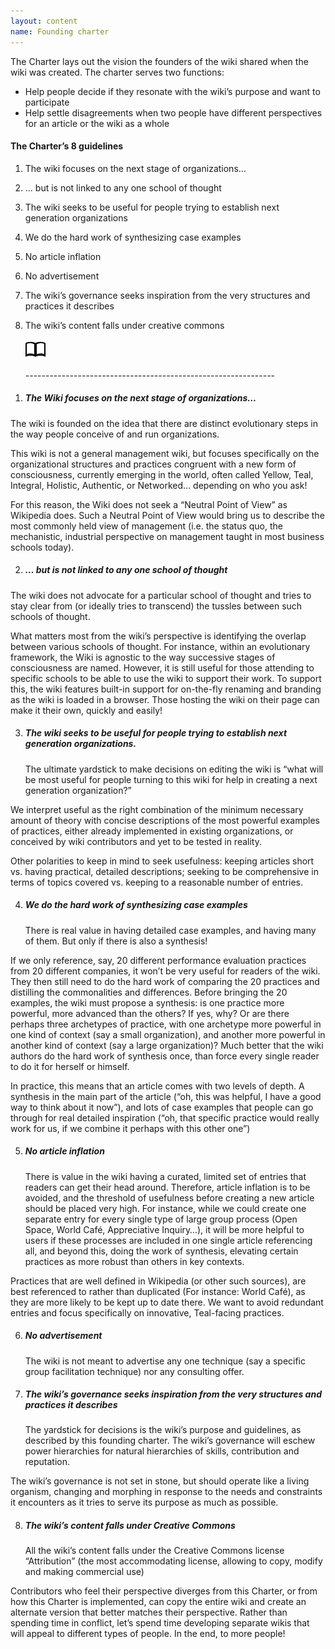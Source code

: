 ```yaml
---
layout: content
name: Founding charter
---
```

The Charter lays out the vision the founders of the wiki shared when the wiki was created. The charter serves two functions:

* Help people decide if they resonate with the wiki’s purpose and want to participate
* Help settle disagreements when two people have different perspectives for an article or the wiki as a whole

#### The Charter’s 8 guidelines

1. The wiki focuses on the next stage of organizations…
2. … but is not linked to any one school of thought
3. The wiki seeks to be useful for people trying to establish next generation organizations
4. We do the hard work of synthesizing case examples
5. No article inflation
6. No advertisement
7. The wiki’s governance seeks inspiration from the very structures and practices it describes
8. The wiki’s content falls under creative commons

   ![](/media/book_image.png)

   \--------------------------------------------------------------

<!---->

1. ##### The Wiki focuses on the next stage of organizations…

The wiki is founded on the idea that there are distinct evolutionary steps in the way people conceive of and run organizations.

This wiki is not a general management wiki, but focuses specifically on the organizational structures and practices congruent with a new form of consciousness, currently emerging in the world, often called Yellow, Teal, Integral, Holistic, Authentic, or Networked… depending on who you ask!

For this reason, the Wiki does not seek a “Neutral Point of View” as Wikipedia does. Such a Neutral Point of View would bring us to describe the most commonly held view of management (i.e. the status quo, the mechanistic, industrial perspective on management taught in most business schools today).

2. ##### … but is not linked to any one school of thought

The wiki does not advocate for a particular school of thought and tries to stay clear from (or ideally tries to transcend) the tussles between such schools of thought.

What matters most from the wiki’s perspective is identifying the overlap between various schools of thought. For instance, within an evolutionary framework, the Wiki is agnostic to the way successive stages of consciousness are named. However, it is still useful for those attending to specific schools to be able to use the wiki to support their work. To support this, the wiki features built-in support for on-the-fly renaming and branding as the wiki is loaded in a browser. Those hosting the wiki on their page can make it their own, quickly and easily!

3. ##### The wiki seeks to be useful for people trying to establish next generation organizations.

   The ultimate yardstick to make decisions on editing the wiki is “what will be most useful for people turning to this wiki for help in creating a next generation organization?”

We interpret useful as the right combination of the minimum necessary amount of theory with concise descriptions of the most powerful examples of practices, either already implemented in existing organizations, or conceived by wiki contributors and yet to be tested in reality.

Other polarities to keep in mind to seek usefulness: keeping articles short vs. having practical, detailed descriptions; seeking to be comprehensive in terms of topics covered vs. keeping to a reasonable number of entries.

4. ##### We do the hard work of synthesizing case examples

   There is real value in having detailed case examples, and having many of them. But only if there is also a synthesis!

If we only reference, say, 20 different performance evaluation practices from 20 different companies, it won’t be very useful for readers of the wiki. They then still need to do the hard work of comparing the 20 practices and distilling the commonalities and differences. Before bringing the 20 examples, the wiki must propose a synthesis: is one practice more powerful, more advanced than the others? If yes, why? Or are there perhaps three archetypes of practice, with one archetype more powerful in one kind of context (say a small organization), and another more powerful in another kind of context (say a large organization)? Much better that the wiki authors do the hard work of synthesis once, than force every single reader to do it for herself or himself.

In practice, this means that an article comes with two levels of depth. A synthesis in the main part of the article (“oh, this was helpful, I have a good way to think about it now”), and lots of case examples that people can go through for real detailed inspiration (“oh, that specific practice would really work for us, if we combine it perhaps with this other one”)

5. ##### No article inflation

   There is value in the wiki having a curated, limited set of entries that readers can get their head around. Therefore, article inflation is to be avoided, and the threshold of usefulness before creating a new article should be placed very high. For instance, while we could create one separate entry for every single type of large group process (Open Space, World Café, Appreciative Inquiry…), it will be more helpful to users if these processes are included in one single article referencing all, and beyond this, doing the work of synthesis, elevating certain practices as more robust than others in key contexts.

Practices that are well defined in Wikipedia (or other such sources), are best referenced to rather than duplicated (For instance: World Café), as they are more likely to be kept up to date there. We want to avoid redundant entries and focus specifically on innovative, Teal-facing practices.

6. ##### No advertisement

   The wiki is not meant to advertise any one technique (say a specific group facilitation technique) nor any consulting offer.
7. ##### The wiki’s governance seeks inspiration from the very structures and practices it describes

   The yardstick for decisions is the wiki’s purpose and guidelines, as described by this founding charter. The wiki’s governance will eschew power hierarchies for natural hierarchies of skills, contribution and reputation.

The wiki’s governance is not set in stone, but should operate like a living organism, changing and morphing in response to the needs and constraints it encounters as it tries to serve its purpose as much as possible.

8. ##### The wiki’s content falls under Creative Commons

   All the wiki’s content falls under the Creative Commons license “Attribution” (the most accommodating license, allowing to copy, modify and making commercial use)

Contributors who feel their perspective diverges from this Charter, or from how this Charter is implemented, can copy the entire wiki and create an alternate version that better matches their perspective. Rather than spending time in conflict, let’s spend time developing separate wikis that will appeal to different types of people. In the end, to more people!
